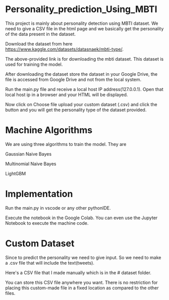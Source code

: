 # Personality_prediction_Using_MBTI
This project is mainly about personality detection using MBTI dataset. We need to give a CSV file in the html page and we basically get the personality of the data present in the dataset.

Download the dataset from here https://www.kaggle.com/datasets/datasnaek/mbti-type/.

The above-provided link is for downloading the mbti dataset. This dataset is used for training the model.

After downloading the dataset store the dataset in your Google Drive, the file is accessed from Google Drive and not from the local system.

Run the main.py file and receive a local host IP address(127.0.0.1). Open that local host ip in a browser and your HTML will be displayed.

Now click on Choose file upload your custom dataset (.csv) and click the button and you will get the personality type of the dataset provided.

# Machine Algorithms
We are using three algorithms to train the model. They are

  Gaussian Naive Bayes
  
  Multinomial Naive Bayes
  
  LightGBM

# Implementation
Run the main.py in vscode or any other pythonIDE.

Execute the notebook in the Google Colab. You can even use the Jupyter Notebook to execute the machine code. 

# Custom Dataset
Since to predict the personality we need to give input. So we need to make a .csv file that will include the text(tweets).

Here's a CSV file that I made manually which is in the # dataset folder.

You can store this CSV file anywhere you want. There is no restriction for placing this custom-made file in a fixed location as compared to the other files.
